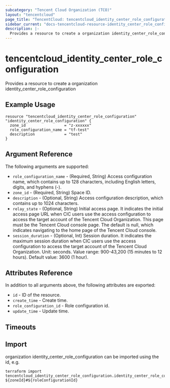 ```yaml
---
subcategory: "Tencent Cloud Organization (TCO)"
layout: "tencentcloud"
page_title: "TencentCloud: tencentcloud_identity_center_role_configuration"
sidebar_current: "docs-tencentcloud-resource-identity_center_role_configuration"
description: |-
  Provides a resource to create a organization identity_center_role_configuration
---
```


# tencentcloud_identity_center_role_configuration

Provides a resource to create a organization identity_center_role_configuration

## Example Usage

```hcl
resource "tencentcloud_identity_center_role_configuration" "identity_center_role_configuration" {
  zone_id                 = "z-xxxxxx"
  role_configuration_name = "tf-test"
  description             = "test"
}
```

## Argument Reference

The following arguments are supported:

* `role_configuration_name` - (Required, String) Access configuration name, which contains up to 128 characters, including English letters, digits, and hyphens (-).
* `zone_id` - (Required, String) Space ID.
* `description` - (Optional, String) Access configuration description, which contains up to 1024 characters.
* `relay_state` - (Optional, String) Initial access page. It indicates the initial access page URL when CIC users use the access configuration to access the target account of the Tencent Cloud Organization. This page must be the Tencent Cloud console page. The default is null, which indicates navigating to the home page of the Tencent Cloud console.
* `session_duration` - (Optional, Int) Session duration. It indicates the maximum session duration when CIC users use the access configuration to access the target account of the Tencent Cloud Organization. Unit: seconds. Value range: 900-43,200 (15 minutes to 12 hours). Default value: 3600 (1 hour).

## Attributes Reference

In addition to all arguments above, the following attributes are exported:

* `id` - ID of the resource.
* `create_time` - Create time.
* `role_configuration_id` - Role configuration id.
* `update_time` - Update time.


## Timeouts

<no value>


## Import

organization identity_center_role_configuration can be imported using the id, e.g.

```
terraform import tencentcloud_identity_center_role_configuration.identity_center_role_configuration ${zoneId}#${roleConfigurationId}
```

